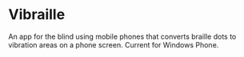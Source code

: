 # Vibraille
An app for the blind using mobile phones that converts braille dots to vibration areas on a phone screen.
Current for Windows Phone.
